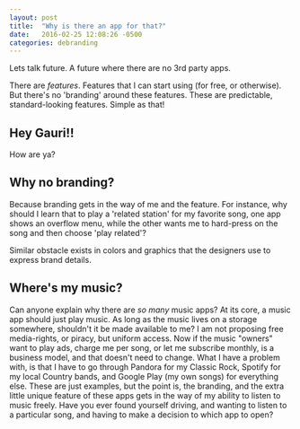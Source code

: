 ```yaml
---
layout: post
title:  "Why is there an app for that?"
date:   2016-02-25 12:08:26 -0500
categories: debranding
---
```

Lets talk future. A future where there are no 3rd party apps.

There are *features*. Features that I can start using (for free, or otherwise). But there's no 'branding' around these features. These are predictable, standard-looking features. Simple as that!

## Hey Gauri!!
How are ya?

## Why no branding?
Because branding gets in the way of me and the feature. For instance, why should I learn that to play a 'related station' for my favorite song, one app shows an overflow menu, while the other wants me to hard-press on the song and then choose 'play related'?

Similar obstacle exists in colors and graphics that the designers use to express brand details.

## Where's my music?
Can anyone explain why there are *so many* music apps? At its core, a music app should just play music. As long as the music lives on a storage somewhere, shouldn't it be made available to me? I am not proposing free media-rights, or piracy, but uniform access. Now if the music "owners" want to play ads, charge me per song, or let me subscribe monthly, is a business model, and that doesn't need to change. What I have a problem with, is that I have to go through Pandora for my Classic Rock, Spotify for my local Country bands, and Google Play (my own songs) for everything else. These are just examples, but the point is, the branding, and the extra little unique feature of these apps gets in the way of my ability to listen to music freely. Have you ever found yourself driving, and wanting to listen to a particular song, and having to make a decision to which app to open?
